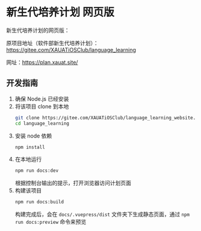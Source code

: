 # 新生代培养计划 网页版

新生代培养计划的网页版： 

原项目地址（软件部新生代培养计划）：https://gitee.com/XAUATiOSClub/language_learning

网址：https://plan.xauat.site/

## 开发指南

1. 确保 Node.js 已经安装
2. 将该项目 clone 到本地
    ```bash
    git clone https://gitee.com/XAUATiOSClub/language_learning_website.git
    cd language_learning
    ```
3. 安装 node 依赖
    ```bash
    npm install
    ```
4. 在本地运行
    ```bash
    npm run docs:dev
    ```
    根据控制台输出的提示，打开浏览器访问计划页面
5. 构建该项目
    ```bash
    npm run docs:build
    ```
    构建完成后，会在 `docs/.vuepress/dist` 文件夹下生成静态页面，通过 `npm run docs:preview` 命令来预览
